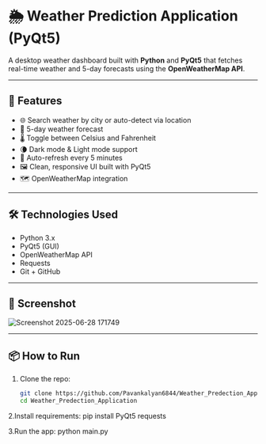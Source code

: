 # 🌦️ Weather Prediction Application (PyQt5)

A desktop weather dashboard built with **Python** and **PyQt5** that fetches real-time weather and 5-day forecasts using the **OpenWeatherMap API**.

---

## 🚀 Features

- 🌐 Search weather by city or auto-detect via location
- 📅 5-day weather forecast
- 🌡️ Toggle between Celsius and Fahrenheit
- 🌘 Dark mode & Light mode support
- 🔄 Auto-refresh every 5 minutes
- 🖼️ Clean, responsive UI built with PyQt5
- 🗺️ OpenWeatherMap integration

---

## 🛠️ Technologies Used

- Python 3.x
- PyQt5 (GUI)
- OpenWeatherMap API
- Requests
- Git + GitHub

---

## 📸 Screenshot

![Screenshot 2025-06-28 171749](https://github.com/user-attachments/assets/e0c4609f-ff4b-4e91-89b7-d9b94ed26742)


---

## 📦 How to Run

1. Clone the repo:
   ```bash
   git clone https://github.com/Pavankalyan6844/Weather_Predection_Application.git
   cd Weather_Predection_Application
   
2.Install requirements:
  pip install PyQt5 requests

3.Run the app:
  python main.py
